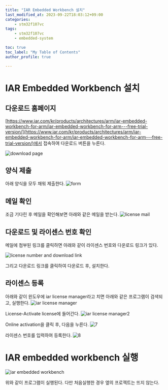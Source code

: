 ```yaml
---
title: "IAR Embedded Workbench 설치"
last_modified_at: 2023-09-22T18:03:12+09:00
categories:
    - stm32f107vc
tags:
    - stm32f107vc
    - embedded-system

toc: true
toc_label: "My Table of Contents"
author_profile: true

---
```

# IAR Embedded Workbench 설치

## 다운로드 홈페이지
[https://www.iar.com/kr/products/architectures/arm/iar-embedded-workbench-for-arm/iar-embedded-workbench-for-arm---free-trial-version/](https://www.iar.com/kr/products/architectures/arm/iar-embedded-workbench-for-arm/iar-embedded-workbench-for-arm---free-trial-version/)에서 접속하여 다운로드 버튼을 누른다.

![download page](https://github.com/minchoCoin/minchoCoin.github.io/assets/62372650/2db702e1-c8e2-4851-aa6b-6fdbe63d8b6f)

## 양식 제출
아래 양식을 모두 채워 제출한다.
![form](https://github.com/minchoCoin/minchoCoin.github.io/assets/62372650/3ede8635-af70-40f2-bd82-24435e33875b)

## 메일 확인
조금 기다린 후 메일을 확인해보면 아래와 같은 메일을 받는다.
![license mail](https://github.com/minchoCoin/minchoCoin.github.io/assets/62372650/9b49924e-3aae-46c0-b567-293b49403128)

## 다운로드 및 라이센스 번호 확인
메일에 첨부된 링크를 클릭하면 아래와 같이 라이센스 번호와 다운로드 링크가 있다.

![license number and download link](https://github.com/minchoCoin/minchoCoin.github.io/assets/62372650/4b76233c-80a9-4f4f-8177-a740f85f5b17)

그리고 다운로드 링크를 클릭하여 다운로드 후, 설치한다.

## 라이센스 등록 
아래와 같이 윈도우에 iar license manager라고 치면 아래와 같은 프로그램이 검색되고, 실행한다.
![iar license manager](https://github.com/minchoCoin/minchoCoin.github.io/assets/62372650/4403133f-65b9-4f69-bbb5-baea018bf38e)

License-Activate license에 들어간다.
![iar license manager2](https://github.com/minchoCoin/minchoCoin.github.io/assets/62372650/d0dd0f49-05c2-4426-a336-aea79b8e1879)

Online activation을 클릭 후, 다음을 누른다.
![7](https://github.com/minchoCoin/minchoCoin.github.io/assets/62372650/e2705d13-4353-446f-9793-22b7db3759aa)

라이센스 번호를 입력하여 등록한다.
![8](https://github.com/minchoCoin/minchoCoin.github.io/assets/62372650/3766e08a-ed7e-44b2-aa36-e839749385e2)

# IAR embedded workbench 실행
![iar embedded workbench](https://github.com/minchoCoin/minchoCoin.github.io/assets/62372650/08894fe9-9a5f-4e9d-8bc8-c466cd9a7d01)

위와 같이 프로그램이 실행된다. 다만 처음실행한 경우 옆의 프로젝트는 뜨지 않는다.